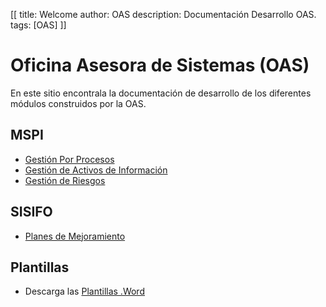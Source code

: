 [[
title: Welcome
author: OAS
description: Documentación Desarrollo OAS.
tags: [OAS]
]]

# Oficina Asesora de Sistemas (OAS)

En este sitio encontrala la documentación de desarrollo de los diferentes módulos construidos por la OAS.


MSPI
------------------------------------------
* [Gestión Por Procesos](http://pykwiki.nullism.com/)
* [Gestión de Activos de Información](http://pykwiki.nullism.com/)
* [Gestión de Riesgos](http://pykwiki.nullism.com/)

SISIFO
------------------------------------------
* [Planes de Mejoramiento](planes_de_mejoramiento/analisis_actividades.html)


Plantillas
------------------------------------------
* Descarga las [Plantillas .Word](data_download/plantillas_word.zip)